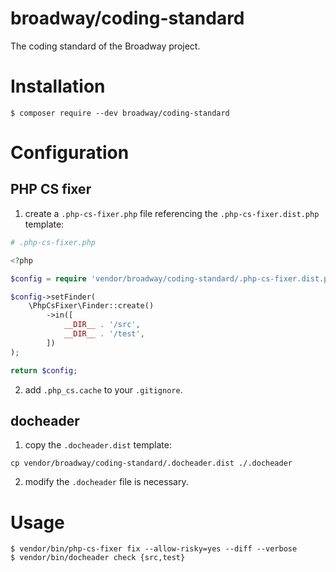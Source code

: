 broadway/coding-standard
========================

The coding standard of the Broadway project.

# Installation

```
$ composer require --dev broadway/coding-standard
```

# Configuration

## PHP CS fixer

1. create a `.php-cs-fixer.php` file referencing the `.php-cs-fixer.dist.php` template:

```php
# .php-cs-fixer.php

<?php

$config = require 'vendor/broadway/coding-standard/.php-cs-fixer.dist.php';

$config->setFinder(
    \PhpCsFixer\Finder::create()
        ->in([
            __DIR__ . '/src',
            __DIR__ . '/test',
        ])
);

return $config;

```

2. add `.php_cs.cache` to your `.gitignore`.

## docheader

1. copy the `.docheader.dist` template:

```
cp vendor/broadway/coding-standard/.docheader.dist ./.docheader
```

2. modify the `.docheader` file is necessary.

# Usage

```
$ vendor/bin/php-cs-fixer fix --allow-risky=yes --diff --verbose
$ vendor/bin/docheader check {src,test}
```
